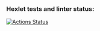 ### Hexlet tests and linter status:
[![Actions Status](https://github.com/standingtrial/python-project-lvl1/workflows/hexlet-check/badge.svg)](https://github.com/standingtrial/python-project-lvl1/actions)